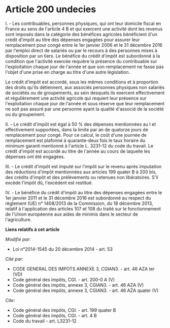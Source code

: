 # Article 200 undecies

I. - Les contribuables, personnes physiques, qui ont leur domicile fiscal en France au sens de l'article 4 B et qui exercent
une activité dont les revenus sont imposés dans la catégorie des bénéfices agricoles bénéficient d'un crédit d'impôt au titre
des dépenses engagées pour assurer leur remplacement pour congé entre le 1er janvier 2006 et le 31 décembre 2016 par l'emploi
direct de salariés ou par le recours à des personnes mises à disposition par un tiers. Le bénéfice du crédit d'impôt est
subordonné à la condition que l'activité exercée requière la présence du contribuable sur l'exploitation chaque jour de
l'année et que son remplacement ne fasse pas l'objet d'une prise en charge au titre d'une autre législation. 

Le crédit d'impôt est accordé, sous les mêmes conditions et à proportion des droits qu'ils détiennent, aux associés personnes
physiques non salariés de sociétés ou de groupements, au sein desquels ils exercent effectivement et régulièrement une
activité agricole qui requiert leur présence sur l'exploitation chaque jour de l'année et sous réserve que leur remplacement
ne soit pas assuré par une personne ayant la qualité d'associé de la société ou du groupement. 

II. - Le crédit d'impôt est égal à 50 % des dépenses mentionnées au I et effectivement supportées, dans la limite par an de
quatorze jours de remplacement pour congé. Pour ce calcul, le coût d'une journée de remplacement est plafonné à quarante-deux
fois le taux horaire du minimum garanti mentionné à l'article L. 3231-12 du code du travail. Le crédit d'impôt est accordé au
titre de l'année au cours de laquelle les dépenses ont été engagées. 

III. - Le crédit d'impôt est imputé sur l'impôt sur le revenu après imputation des réductions d'impôt mentionnées aux
articles 199 quater B à 200 bis, des crédits d'impôt et des prélèvements ou retenues non libératoires. S'il excède l'impôt
dû, l'excédent est restitué.

IV. - Le bénéfice du crédit d'impôt au titre des dépenses engagées entre le 1er janvier 2011 et le 31 décembre 2016 est
subordonné au respect du règlement (UE) n° 1408/2013 de la Commission, du 18 décembre 2013, relatif à l'application des
articles 107 et 108 du traité sur le fonctionnement de l'Union européenne aux aides de minimis dans le secteur de
l'agriculture.

**Liens relatifs à cet article**

_Modifié par_:

  - Loi n°2014-1545 du 20 décembre 2014 - art. 53

_Cité par_:

  - CODE GENERAL DES IMPOTS ANNEXE 3, CGIAN3. - art. 46 AZA ter (VD)
  - Code général des impôts, CGI. - art. 200-0 A (V)
  - Code général des impôts, annexe 3, CGIAN3. - art. 46 AZA (V)
  - Code général des impôts, annexe 3, CGIAN3. - art. 46 AZA quater (V)

_Cite_:

  - Code général des impôts, CGI. - art. 199 quater B
  - Code général des impôts, CGI. - art. 4 B
  - Code du travail - art. L3231-12
